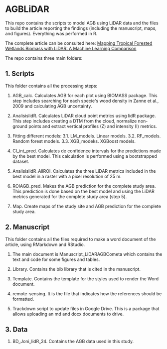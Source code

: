 # AGBLiDAR

This repo contains the scripts to model AGB using LiDAR data and the files to build the article reporting the findings (including the manuscript, maps, and figures). Everything was performed in R.

The complete article can be consulted here: [Mapping Tropical Forested Wetlands Biomass with LiDAR: A Machine Learning Comparison](https://doi.org/10.3390/rs17061076)

The repo contains three main folders: 

## 1. Scripts

This folder contains all the processing steps:

1. AGB_calc. Calculates AGB for each plot using BIOMASS package. This step includes searching for each specie's wood density in Zanne et al., 2009 and calculating AGB uncertainty.

2. AnalisislidR. Calculates LiDAR cloud point metrics using lidR package. This step includes creating a DTM from the cloud, normalize non-ground points and extract vertical profiles (Z) and intensity (I) metrics.

3. Fitting different models: 
	3.1. LM_models. Linear models.
	3.2. RF_models. Random forest models.
	3.3. XGB_modeks. XGBoost models.

4. CI_int_pred. Calculates de confidence intervals for the predictions made by the best model. This calculation is performed using a bootstrapped dataset.

5. AnalisislidR_AllROI. Calculates the three LiDAR metrics included in the best model in a raster with a pixel resolution of 25 m.

6. ROIAGB_pred. Makes the AGB prediction for the complete study area. This prediction is done based on the best model and using the LiDAR metrics generated for the complete study area (step 5).

7. Map. Create maps of the study site and AGB prediction for the complete study area.

## 2. Manuscript

This folder contains all the files required to make a word document of the article, using RMarkdown and RStudio.

1. The main document is Manuscript_LiDARAGBCometa which contains the text and code for some figures and tables. 

2. Library. Contains the bib library that is cited in the manuscript.

3. Template. Contains the template for the styles used to render the Word document.

4. remote-sensing. It is the file that indicates how the references should be formatted.

5. Trackdown script to update files in Google Drive. This is a package that allows uploading an md and docx documents to drive.

## 3. Data

1. BD_Joni_lidR_24. Contains the AGB data used in this study.
